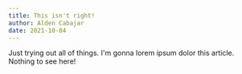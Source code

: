 ```yaml
---
title: This isn't right!
author: Alden Cabajar
date: 2021-10-04
---
```


Just trying out all of things. I'm gonna lorem ipsum dolor this article. Nothing to see here!